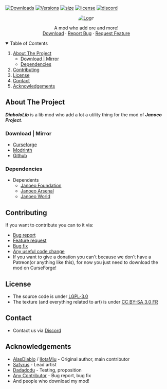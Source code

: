 [![Downloads](http://cf.way2muchnoise.eu/full_diabololib_downloads.svg?badge_style=for_the_badge)](https://www.curseforge.com/minecraft/mc-mods/diabololib)
[![Versions](http://cf.way2muchnoise.eu/versions/diabololib.svg?badge_style=for_the_badge)](https://www.curseforge.com/minecraft/mc-mods/diabololib/files)
[![size](https://img.shields.io/github/repo-size/AlasDiablo/Diabolo-Lib?style=for-the-badge)](https://github.com/AlasDiablo/Diabolo-Lib)
[![license](https://img.shields.io/github/license/AlasDiablo/Diabolo-Lib?style=for-the-badge)](https://github.com/AlasDiablo/Diabolo-Lib/blob/master/LICENSE)
[![discord](https://img.shields.io/discord/630863620842061877?style=for-the-badge)](https://discord.gg/KkzqnzA)

<div align="center">
  <a href="https://github.com/Janoeo/DiaboloLib">
    <img src="https://raw.githubusercontent.com/Janoeo/Texture/master/logo/Diabolo%20Lib%20-%20V6%20-%20Banner.png" alt="Logo" style="border-radius: 54px 6px">
  </a>
  <p align="center">
    A mod who add ore and more!
    <br />
    <a href="#download">Download</a>
    ·
    <a href="https://github.com/Janoeo/DiaboloLib/issues">Report Bug</a>
    ·
    <a href="https://github.com/Janoeo/DiaboloLib/issues">Request Feature</a>
  </p>
</div>

<details open="open">
  <summary>Table of Contents</summary>
  <ol>
    <li>
      <a href="#about-the-project">About The Project</a>
      <ul>
        <li><a href="#download--mirror">Download | Mirror</a></li>
        <li><a href="#dependencies">Dependencies</a></li>
      </ul>
    </li>
    <li><a href="#contributing">Contributing</a></li>
    <li><a href="#license">License</a></li>
    <li><a href="#contact">Contact</a></li>
    <li><a href="#acknowledgements">Acknowledgements</a></li>
  </ol>
</details>

## About The Project

***DiaboloLib*** is a lib mod who add a lot a utility thing for the mod of ***Janoeo Project***.

### Download | Mirror

- [Curseforge](https://www.curseforge.com/minecraft/mc-mods/diabololib)
- [Modrinth](https://modrinth.com/mod/diabololib)
- [Github](https://github.com/Janoeo/DiaboloLib/releases)

### Dependencies

+ Dependents
    + [Janoeo Foundation](https://www.curseforge.com/minecraft/mc-mods/janoeo)
    + [Janoeo Arsenal](https://www.curseforge.com/minecraft/mc-mods/janoeo-arsenal)
    + [Janoeo World](https://www.curseforge.com/minecraft/mc-mods/janoeo-world)

## Contributing

If you want to contribute you can to it via:

- [Bug report](https://github.com/Janoeo/DiaboloLib/issues)
- [Feature request](https://github.com/Janoeo/DiaboloLib/issues)
- [Bug fix](https://github.com/Janoeo/DiaboloLib/pulls)
- [Any useful code change](https://github.com/Janoeo/DiaboloLib/pulls)
- If you want to give a donation you can't because we don't have a Patreon(or anything like this), for now you just need
  to download the mod on CurseForge!

## License

- The source code is under [LGPL-3.0](https://www.gnu.org/licenses/lgpl-3.0.en.html)
- The texture (and everything related to art) is
  under [CC BY-SA 3.0 FR](https://creativecommons.org/licenses/by-sa/3.0/fr/deed.en)

## Contact

- Contact us via [Discord](https://discord.gg/KkzqnzA)

## Acknowledgements

- [AlasDiablo](https://github.com/AlasDiablo) / [lIotaMiu](https://github.com/liotamiu) - Original author, main contributor
- [Safyrus](https://github.com/Safyrus) - Lead artist
- [Dadadodu](https://github.com/Dadadodu) - Testing, proposition
- [Any Contributor](https://github.com/Janoeo/DiaboloLib/graphs/contributors) - Bug report, bug fix
- And people who download my mod!
